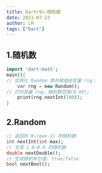 ```yaml
---
title: Dart(9)—随机数
date: 2021-07-23
author: LM
tags: ["Dart"]
---
```


## 1.随机数

```dart
import 'dart:math';
main(){
// 实例化 Random 类并赋值给变量 rng；
    var rng = new Random();
// 打印变量 rng，随机数范围(0-99);
    print(rng.nextInt(100));
}
```

## 2.Random

```dart
// 返回的 0~(max-1) 的随机数
int nextInt(int max);
// 生成 1.0~0.0 的随机数
double nextDouble();
// 生成随机布尔值: true/false
bool nextBool();
```

